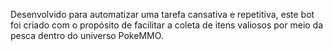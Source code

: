 Desenvolvido para automatizar uma tarefa cansativa e repetitiva, este bot foi criado com o propósito de facilitar a coleta de itens valiosos por meio da pesca dentro do universo PokeMMO.
